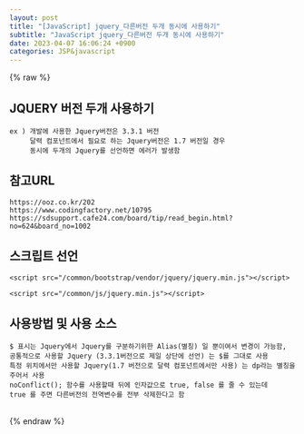 ```yaml
---  
layout: post  
title: "[JavaScript] jquery_다른버전 두개 동시에 사용하기"  
subtitle: "JavaScript jquery_다른버전 두개 동시에 사용하기"  
date: 2023-04-07 16:06:24 +0900  
categories: JSP&javascript  
---  
```

{% raw %}  
## JQUERY 버전 두개 사용하기  
	ex ) 개발에 사용한 Jquery버전은 3.3.1 버전  
		 달력 컴포넌트에서 필요로 하는 Jquery버전은 1.7 버전일 경우  
		 동시에 두개의 Jquery를 선언하면 에러가 발생함  
  
## 참고URL  
	https://ooz.co.kr/202  
	https://www.codingfactory.net/10795  
	https://sdsupport.cafe24.com/board/tip/read_begin.html?no=624&board_no=1002  
  
## 스크립트 선언  
  
	<script src="/common/bootstrap/vendor/jquery/jquery.min.js"></script>  
  
	<script src="/common/js/jquery.min.js"></script>  
  
## 사용방법 및 사용 소스  
	$ 표시는 Jquery에서 Jquery를 구분하기위한 Alias(별칭) 일 뿐이여서 변경이 가능함,  
	공통적으로 사용할 Jquery (3.3.1버전으로 제일 상단에 선언) 는 $를 그대로 사용  
	특정 위치에서만 사용할 Jquery(1.7 버전으로 달력 컴포넌트에서만 사용) 는 dp라는 별칭을 주어서 사용  
	noConflict(); 함수를 사용할때 뒤에 인자값으로 true, false 를 줄 수 있는데  
	true 를 주면 다른버전의 전역변수를 전부 삭제한다고 함  
  
<script>  
    //1.7버전의 Jquery는 dp라는 별칭으로 사용하기위해 선언  
    var dp = jQuery.noConflict();  
  
    dp(function() {  
        dp("##startLogCalendar").datepicker({  
		.....  
  
		});  
  
        dp("##endLogCalendar").datepicker({  
		.....  
        });  
    });  
  
    function test(){  
        console.log(dp("##startLogCalendar").val());  
        console.log(dp("##endLogCalendar").val());  
        console.log(dp("##searchColumn").val());  
        console.log(dp("##searchValue").val());  
  
    }  
</script>  
  
<script>  
  
    $(function () {  
        getsmaccessLogList();  
    });  
</script>  
  
                                                                                                                                                                                                                                                                                                                                                                                                                                                                                                                                                                                                                                                                                                                                                                                                                                                                                                                                                                                                                                                                                                                                                                                 
{% endraw %}